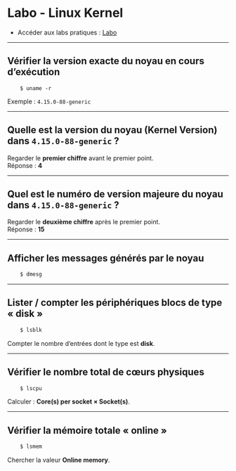 # Labo - Linux Kernel

- Accéder aux labs pratiques : [Labo](https://kodekloud.com/free-labs/linux/linux-kernel)

---

## Vérifier la version exacte du noyau en cours d’exécution
```
    $ uname -r
```
Exemple : `4.15.0-88-generic`

---

## Quelle est la version du noyau (Kernel Version) dans `4.15.0-88-generic` ?
Regarder le **premier chiffre** avant le premier point.  
Réponse : **4**

---

## Quel est le numéro de version majeure du noyau dans `4.15.0-88-generic` ?
Regarder le **deuxième chiffre** après le premier point.  
Réponse : **15**

---

## Afficher les messages générés par le noyau
```bash
    $ dmesg
```
---

## Lister / compter les périphériques blocs de type « disk »
```bash
    $ lsblk
```
Compter le nombre d’entrées dont le type est **disk**.

---

## Vérifier le nombre total de **cœurs physiques**
```bash
    $ lscpu
```
Calculer : **Core(s) per socket × Socket(s)**.

---

## Vérifier la mémoire totale « online »
```bash
    $ lsmem
```
Chercher la valeur **Online memory**.